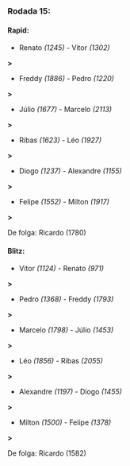 ### Rodada 15:

#### Rapid:

* Renato *(1245)*     -     Vitor *(1302)*

 **>** 
* Freddy *(1886)*     -     Pedro *(1220)*

 **>** 
* Júlio *(1677)*     -     Marcelo *(2113)*

 **>** 
* Ribas *(1623)*     -     Léo *(1927)*

 **>** 
* Diogo *(1237)*     -     Alexandre *(1155)*

 **>** 
* Felipe *(1552)*     -     Milton *(1917)*

 **>** 

De folga: Ricardo (1780)

#### Blitz:

* Vitor *(1124)*     -     Renato *(971)*

 **>** 
* Pedro *(1368)*     -     Freddy *(1793)*

 **>** 
* Marcelo *(1798)*     -     Júlio *(1453)*

 **>** 
* Léo *(1856)*     -     Ribas *(2055)*

 **>** 
* Alexandre *(1197)*     -     Diogo *(1455)*

 **>** 
* Milton *(1500)*     -     Felipe *(1378)*

 **>** 

De folga: Ricardo (1582)

